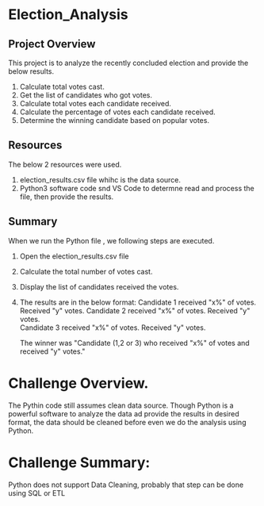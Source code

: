 # Election_Analysis

## Project Overview
This project is to analyze the recently concluded election and provide the below results.

1. Calculate total votes cast.
2. Get the list of candidates who got votes.
3. Calculate total votes each candidate received.
4. Calculate the percentage of votes each candidate received.
5. Determine the winning candidate based on popular votes.

## Resources
The below 2 resources were used.

1. election_results.csv file whihc is the data source.
2. Python3 software code snd VS Code to determne read and process the file, then provide the results.

## Summary
When we run the Python file , we following steps are executed.

1. Open the election_results.csv file
2. Calculate the total number of votes cast.
3. Display the list of candidates received the votes.
4. The results are in the below format:
    Candidate 1 received "x%" of votes. Received "y" votes.
    Candidate 2 received "x%" of votes. Received "y" votes.   
    Candidate 3 received "x%" of votes. Received "y" votes.
    
    The winner was "Candidate (1,2 or 3) who received "x%" of votes and received "y" votes."
    
# Challenge Overview.
The Pythin code still assumes clean data source. Though Python is a powerful software to analyze the data ad provide the results in desired format, the data should be cleaned before even we do the analysis using Python.

# Challenge Summary:
Python does not support Data Cleaning, probably that step can be done using SQL or ETL
